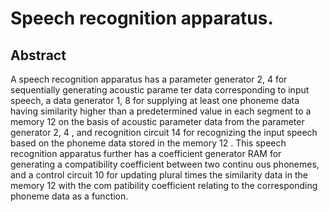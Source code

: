 # Speech recognition apparatus.

## Abstract
A speech recognition apparatus has a parameter generator 2, 4 for sequentially generating acoustic parame ter data corresponding to input speech, a data generator 1, 8 for supplying at least one phoneme data having similarity higher than a predetermined value in each segment to a memory 12 on the basis of acoustic parameter data from the parameter generator 2, 4 , and recognition circuit 14 for recognizing the input speech based on the phoneme data stored in the memory 12 . This speech recognition apparatus further has a coefficient generator RAM for generating a compatibility coefficient between two continu ous phonemes, and a control circuit 10 for updating plural times the similarity data in the memory 12 with the com patibility coefficient relating to the corresponding phoneme data as a function.